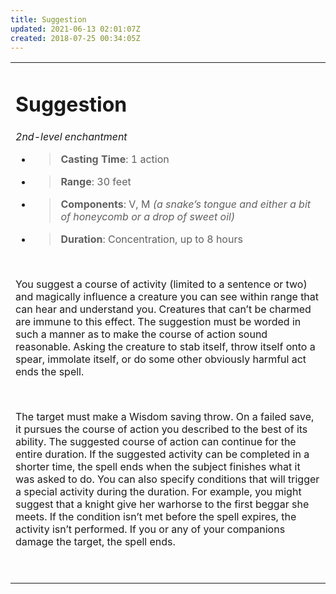 ```yaml
---
title: Suggestion
updated: 2021-06-13 02:01:07Z
created: 2018-07-25 00:34:05Z
---
```


<table><tbody><tr class="odd"><td><h1 id="suggestion"><strong>Suggestion</strong></h1><p><em>2nd-level enchantment</em></p><ul><li><blockquote><p><strong>Casting Time</strong>: 1 action</p></blockquote></li><li><blockquote><p><strong>Range</strong>: 30 feet</p></blockquote></li><li><blockquote><p><strong>Components</strong>: V, M <em>(a snake’s tongue and either a bit of honeycomb or a drop of sweet oil)</em></p></blockquote></li><li><blockquote><p><strong>Duration</strong>: Concentration, up to 8 hours</p></blockquote></li></ul><p> </p><p>You suggest a course of activity (limited to a sentence or two) and magically influence a creature you can see within range that can hear and understand you. Creatures that can’t be charmed are immune to this effect. The suggestion must be worded in such a manner as to make the course of action sound reasonable. Asking the creature to stab itself, throw itself onto a spear, immolate itself, or do some other obviously harmful act ends the spell.</p><p> </p><p>The target must make a Wisdom saving throw. On a failed save, it pursues the course of action you described to the best of its ability. The suggested course of action can continue for the entire duration. If the suggested activity can be completed in a shorter time, the spell ends when the subject finishes what it was asked to do. You can also specify conditions that will trigger a special activity during the duration. For example, you might suggest that a knight give her warhorse to the first beggar she meets. If the condition isn’t met before the spell expires, the activity isn’t performed. If you or any of your companions damage the target, the spell ends.</p><p> </p></td></tr></tbody></table>